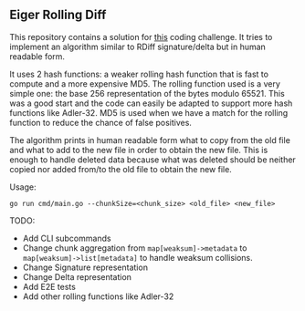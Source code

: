 Eiger Rolling Diff
------------------

This repository contains a solution for [this](https://github.com/eqlabs/recruitment-exercises/blob/8e49a7b8cf9c415466876e852fbd862f74105ec6/rolling-hash.md)
coding challenge. It tries to implement an algorithm similar to RDiff signature/delta but in human readable form.

It uses 2 hash functions: a weaker rolling hash function that is fast to compute and a more expensive MD5.
The rolling function used is a very simple one: the base 256 representation of the bytes modulo 65521.
This was a good start and the code can easily be adapted to support more hash functions like Adler-32.
MD5 is used when we have a match for the rolling function to reduce the chance of false positives.

The algorithm prints in human readable form what to copy from the old file and what to add
to the new file in order to obtain the new file. This is enough to handle deleted data because what
was deleted should be neither copied nor added from/to the old file to obtain the new file.

Usage:

    go run cmd/main.go --chunkSize=<chunk_size> <old_file> <new_file>  


TODO: 
* Add CLI subcommands
* Change chunk aggregation from `map[weaksum]->metadata` to `map[weaksum]->list[metadata]` to handle
  weaksum collisions.
* Change Signature representation
* Change Delta representation
* Add E2E tests
* Add other rolling functions like Adler-32
